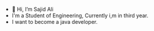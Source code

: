 - 👋 Hi, I’m Sajid Ali
- I'm a Student of Engineering, Currently i,m in third year.
- I want to become a java developer.
<!---
SajidAli92/SajidAli92 is a ✨ special ✨ repository because its `README.md` (this file) appears on your GitHub profile.
You can click the Preview link to take a look at your changes.
--->
